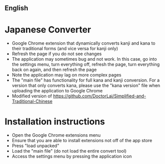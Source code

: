 ## English
# Japanese Converter
- Google Chrome extension that dynamically converts kanji and kana to their traditional forms (and vice versa for kanji only)
- Refresh the page if you do not see changes
- The application may sometimes bug and not work. In this case, go into the settings menu, turn everything off, refresh the page, turn everything back on again, and then refresh the page 
- Note the application may lag on more complex pages
- The "main file" has functionality for full kana and kanji conversion. For a version that only converts kana, please use the "kana version" file when uploading the application to Google Chrome 
- Modified version of https://github.com/DoctorLai/Simplified-and-Traditional-Chinese

# Installation instructions
- Open the Google Chrome extensions menu
- Ensure that you are able to install extensions not off of the app store
- Press "load unpacked"
- Load the "main file" (do not load the entire convert tool)
- Access the settings menu by pressing the application icon

